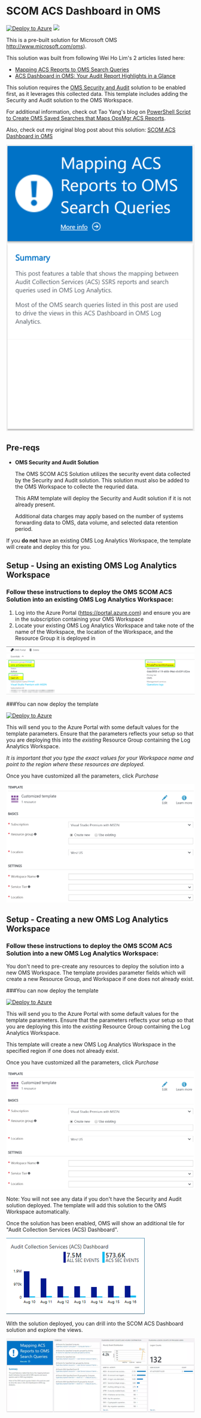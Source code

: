 # SCOM ACS Dashboard in OMS

[![Deploy to Azure](http://azuredeploy.net/deploybutton.png)](https://portal.azure.com/#create/Microsoft.Template/uri/https%3A%2F%2Fraw.githubusercontent.com%2Fazure%2Fazure-quickstart-templates%2Fmaster%2Fasr-oms-monitoring%2F%2Fazuredeploy.json) 
<a href="http://armviz.io/#/?load=https%3A%2F%2Fraw.githubusercontent.com%2FAzure%2Fazure-quickstart-templates%2Fmaster%2Fasr-oms-monitoring%2Fazuredeploy.json" target="_blank">
    <img src="http://armviz.io/visualizebutton.png"/>
</a>

This is a pre-built solution for Microsoft OMS <a href="http://www.microsoft.com/oms" target="_blank">http://www.microsoft.com/oms</a>).

This solution was built from following Wei Ho Lim's 2 articles listed here:

<ul>
    <li><a href="https://blogs.msdn.microsoft.com/wei_out_there_with_system_center/2016/07/25/mapping-acs-reports-to-oms-search-queries/" target="_blank">Mapping ACS Reports to OMS Search Queries</a></li>
    <li><a href="https://blogs.msdn.microsoft.com/wei_out_there_with_system_center/2016/08/16/acs-dashboard-in-oms-your-audit-report-highlights-at-a-glance/" target="_blank">ACS Dashboard in OMS: Your Audit Report Highlights in a Glance</a></li>
</ul>

This solution requires the <a href="https://docs.microsoft.com/en-us/azure/operations-management-suite/oms-security-getting-started?toc=%2fazure%2flog-analytics%2ftoc.json" target="_blank">OMS Security and Audit</a> solution to be enabled first, as it leverages this collected data. This template includes adding the Security and Audit solution to the OMS Workspace.

For additional information, check out Tao Yang's blog on <a href="http://blog.tyang.org/2016/12/17/powershell-script-to-create-oms-saved-searches-that-maps-opsmgr-acs-reports/" target="_blank">PowerShell Script to Create OMS Saved Searches that Maps OpsMgr ACS Reports</a>.

Also, check out my original blog post about this solution: <a href="http://adinermie.com/scom-acs-dashboard-oms/" target="_blank">SCOM ACS Dashboard in OMS</a>

![alt text](images/aearmscomacs.png "SCOM ACS Dashboard in OMS")

## Pre-reqs

- **OMS Security and Audit Solution**

    The OMS SCOM ACS Solution utilizes the security event data collected by the Security and Audit solution. This solution must also be added to the OMS Workspace to collecte the requried data. 

    This ARM template will deploy the Security and Audit solution if it is not already present.

    Additional data charges may apply based on the number of systems forwarding data to OMS, data volume, and selected data retention period. 

If you **do not** have an existing OMS Log Analytics Workspace, the template will create and deploy this for you.

## Setup - Using an existing OMS Log Analytics Workspace

### Follow these instructions to deploy the OMS SCOM ACS Solution into an existing OMS Log Analytics Workspace:

<ol>
    <li>Log into the Azure Portal (<a href="https://portal.azure.com" target="_blank">https://portal.azure.com</a>) and ensure you are in the subscription containing your OMS Workspace</li>
    <li>Locate your existing OMS Log Analytics Workspace and take note of the name of the Workspace, the location of the Workspace, and the Resource Group it is deployed in</li>
</ol>

![alt text](images/aeomsworkspace.png "omsws") 


###You can now deploy the template

[![Deploy to Azure](http://azuredeploy.net/deploybutton.png)](https://portal.azure.com/#create/Microsoft.Template/uri/https%3A%2F%2Fraw.githubusercontent.com%2Fazure%2Fazure-quickstart-templates%2Fmaster%2Fasr-oms-monitoring%2F%2Fazuredeploy.json)

This will send you to the Azure Portal with some default values for the template parameters. 
Ensure that the parameters reflects your setup so that you are deploying this into the *existing* Resource Group containing the Log Analytics Workspace.

*It is important that you type the exact values for your Workspace name and point to the region where these resources are deployed.* 

Once you have customized all the parameters, click *Purchase*

![alt text](images/aescomacstemplatedeploy.png "template")



## Setup - Creating a new OMS Log Analytics Workspace

### Follow these instructions to deploy the OMS SCOM ACS Solution into a new OMS Log Analytics Workspace:

You don't need to pre-create any resources to deploy the solution into a new OMS Workspace. The template provides parameter fields which will create a new Resource Group, and Workspace if one does not already exist.

###You can now deploy the template   

[![Deploy to Azure](http://azuredeploy.net/deploybutton.png)](https://portal.azure.com/#create/Microsoft.Template/uri/https%3A%2F%2Fraw.githubusercontent.com%2Fazure%2Fazure-quickstart-templates%2Fmaster%2Fasr-oms-monitoring%2F%2Fazuredeploy.json)

This will send you to the Azure Portal with some default values for the template parameters. 
Ensure that the parameters reflects your setup so that you are deploying this into the *existing* Resource Group containing the Log Analytics Workspace. 

This template will create a new OMS Log Analytics Workspace in the specified region if one does not already exist.

Once you have customized all the parameters, click *Purchase*

![alt text](images/aescomacstemplatedeploy.png "template")

Note: You will not see any data if you don't have the Security and Audit solution deployed. The template will add this solution to the OMS Workspace automatically.

Once the solution has been enabled, OMS will show an additional tile for "Audit Collection Services (ACS) Dashboard".

![alt text](images/aeacssummarytile.png "Audit Collection Services (ACS) Dashboard")

With the solution deployed, you can drill into the SCOM ACS Dashboard solution and explore the views.

![alt text](images/aescomacssolutionview.png "SCOM ACS Solutoin View")